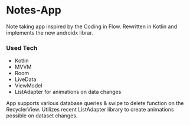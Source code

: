 # Notes-App

Note taking app inspired by the Coding in Flow. Rewritten in Kotlin and implements the new androidx librar.

### Used Tech

  - Kotlin
  - MVVM
  - Room 
  - LiveData
  - ViewModel
  - ListAdapter for animations on data changes


App supports various database queries & swipe to delete function on the RecyclerView. Utilizes recent ListAdapter library to create animations possible on dataset changes.

[here]: <https://www.youtube.com/playlist?list=PLrnPJCHvNZuDihTpkRs6SpZhqgBqPU118>
